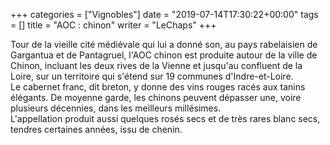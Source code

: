 +++
categories = ["Vignobles"]
date = "2019-07-14T17:30:22+00:00"
tags = [] 
title = "AOC : chinon"
writer = "LeChaps"
+++

Tour de la vieille cité médiévale qui lui a donné son, au pays rabelaisien de Gargantua et de Pantagruel, l'AOC chinon est produite autour de la ville de Chinon, incluant les deux rives de la Vienne et jusqu'au confluent de la Loire, sur un territoire qui s'étend sur 19 communes d'Indre-et-Loire.  
Le cabernet franc, dit breton, y donne des vins rouges racés aux tanins élégants. De moyenne garde, les chinons peuvent dépasser une, voire plusieurs décennies, dans les meilleurs millésimes.  
L'appellation produit aussi quelques rosés secs et de très rares blanc secs, tendres certaines années, issu de chenin.
